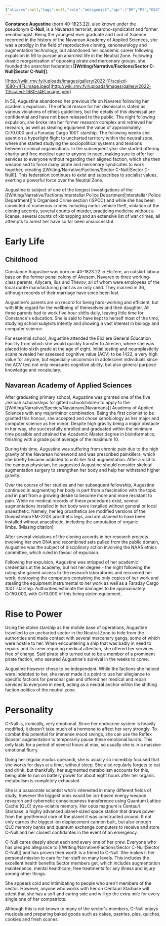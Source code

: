 ```yaml
---
{"aliases":null,"tags":null,"role":"antagonist","apr":["DP","PS","OB3","OB4","IF"],"prn":"she/her","spc":"navarean","dg-publish":true,"permalink":"/writing/narrative/characters/daedalus-plan/c-null/","dgPassFrontmatter":true}
---
```



**Constance Augustine** (born 40-1823.22), also known under the pseudonym **C-Null**, is a Navarean terrorist, anarcho-syndicalist and former xenobiologist. Being the youngest ever graduate and Lord of Science recorded in the history of the Navarean Academy of Applied Sciences, she was a prodigy in the field of reproductive cloning, xenoneurology and augmentation technology, but abandoned her academic career following expulsion in 56 to pursue an anarchist life in the Neutral Zone. Following drastic reorganisation of opposing pirate and mercenary groups, she founded the anarchist federation **[[Writing/Narrative/Factions/Sector C-Null\|Sector C-Null]]**.

![http://wiki.rmv.fyi/uploads/images/gallery/2022-11/scaled-1680-/4FLimage.jpeg](http://wiki.rmv.fyi/uploads/images/gallery/2022-11/scaled-1680-/4FLimage.jpeg)

In 56, Augustine abandoned her previous life on Navareo following her academic expulsion. The official reason for her dismissal is stated as various violations of ethics guidelines, but the details of this dismissal are confidential and have not been released to the public. The night following expulsion, she broke into her former research complex and retrieved her research, as well as stealing equipment the value of approximately Cr70.000 and a Faraday Cargo 100T starship. The following weeks she spent on a hyperlight flight to uncharted territory within the neutral zone, where she started studying the sociopolitical systems and tensions between criminal organisations. In the subsequent year she started offering charity and free medical care to anyone in need, making sure to offer her services to everyone without regarding their aligned faction, which she then weaponised to force many pirate and mercenary syndicates to work together, creating [[Writing/Narrative/Factions/Sector C-Null\|Sector C-Null]]. This federation continues to exist and subscribes to socialist values, exerting a powerful force over the Neutral Zone.

Augustine is subject of one of the longest investigations of the [[Writing/Narrative/Factions/Interstellar Police Department\|Interstellar Police Department]]'s Organised Crime section (ISPOC) and while she has been convicted of numerous crimes including motor vehicle theft, violation of the cloning accords, several counts of murder, practicing medicine without a license, several counts of kidnapping and an extensive list of war crimes, all attempts to arrest her have so far been unsuccessful.

# Early Life

## Childhood

Constance Augustine was born on 40-1823.22 in Elci'ere, an outskirt labour base on the former penal colony of Airesem, Navareo to three working-class parents, Allycera, Ilus and Thevov, all of whom were employees of the local durite manufacturing plant as an only child. They married in 36, although records of their marriage have since been lost.

Augustine's parents are on record for being hard-working and efficient, but with little regard for the wellbeing of themselves and their daughter. All three parents had to work five hour shifts daily, leaving little time for Constance's education. She is said to have kept to herself most of the time, studying school subjects intently and showing a vast interest in biology and computer science.

For essential school, Augustine attended the Elci'ere General Education Facility from which she would quickly transfer to Airecen, where she was placed into sixth grade at the age of eight. Initial testing and neuroplasticity scans revealed her assessed cognitive value (ACV) to be 1422, a very high value for anyone, but especially uncommon in adolescent individuals since the ACV test not only measures cognitive ability, but also general purpose knowledge and vocabulary.

## Navarean Academy of Applied Sciences

After graduating primary school, Augustine was granted one of the five Jezibah scholarships for gifted schoolchildren to apply to the [[Writing/Narrative/Species/Navareans\|Navareans]] Academy of Applied Sciences with any major/minor combination. Being the first colonist to be granted this honour, she accepted and chose xenobiology as her major and computer science as her minor. Despite high gravity being a major obstacle in her way, she successfully enrolled and graduated within the minimum time possible and attained the Academic Master degree in bioinformatics, finishing with a grade point average of the maximum 10.

During this time, Augustine was suffering from chronic pain due to the high gravity of the Navarean homeworld and was prescribed painkillers, which she briefly became addicted to until her first augmentation. After a visit to the campus physician, he suggested Augustine should consider skeletal augmentation surgery to strengthen her body and help her withstand higher gravity.

Over the course of her studies and her subsequent fellowship, Augustine continued in augmenting her body in part from a fascination with the topic and in part from a growing desire to become more and more resistant to pain. While no medical records of these procedures exist, several augmentations installed in her body were installed without general or local anaesthetic. Namely, her leg prosthetics are modified versions of the Downstream FM-220X prosthetic legs, and are claimed to have been installed without anaesthetic, including the amputation of organic limbs. [Missing citation]

After several violations of the cloning accords in her research projects involving her own DNA and recombined sets pulled from the public domain, Augustine was the subject of disciplinary action involving the NAAS ethics committee, which ruled in favour of expulsion.

Following her expulsion, Augustine was stripped of her academic credentials at the academy, but not her degree - the night following the ruling she gained access to the research laboratories and recovered her work, destroying the computers containing the only copies of her work and stealing the equipment instrumental to her work as well as a Faraday Cargo 100T starship. Authorities estimate the damages to be approximately Cr150.000, with Cr70.000 of this being stolen equipment.

# Rise to Power

Using the stolen starship as her mobile base of operations, Augustine travelled to an uncharted sector in the Neutral Zone to hide from the authorities and made contact with several mercenary gangs, some of which were hostile to her. When encountering a ship that was badly in need to repairs and its crew requiring medical attention, she offered her services free of charge. Said pirate ship turned out to be a member of a prominent pirate faction, who assured Augustine's survival in the weeks to come.

Augustine however chose to be independent. While the factions she helped were indebted to her, she never made it a point to use her allegiance to specific factions for personal gain and offered her medical and repair services to everyone in need, acting as a neutral anchor within the shifting faction politics of the neutral zone.

# Personality

C-Null is, ironically, very emotional. Since her endocrine system is heavily modified, it doesn't take much of a hormone to affect her very strongly. To combat this potential for immense mood swings, she can use the Reflex Booster augmentation to temporarily pause these emotional bursts. This only lasts for a period of several hours at max, so usually she is in a massive emotional flurry.

Doing her regular modus operandi, she is usually so incredibly focused that she works for days at a time, without sleep. She also regularly forgets to eat and drink, but thankfully, her augmented metabolism accounts for this, being able to run on battery power for about eight hours after her organic metabolism is completely exhausted.

She is a passionate scientist who's interested in many different fields of study, however the biggest ones would be ion-based energy weapon research and cybernetic consciousness transference using Quantum Lattice Cache (QLC) dyna-volatile memory. Her opus magnum is Centauri Starbase, a highly advanced planet-sized space station that draws power from the geothermal core of the planet it was constructed around. It not only carries the biggest ion displacement cannon built, but also enough QLC memory banks and quantum exchange computers to receive and store C-Null and her closest confidantes in the event of an emergency.

C-Null cares deeply about each and every one of her crew. Everyone who has pledged allegiance to [[Writing/Narrative/Factions/Sector C-Null\|Sector C-Null]] and has proven their worth is a friend to C-Null. She makes it her personal mission to care for her staff on many levels. This includes the excellent health benefits Sector members get, which includes augmentation maintenance, mental healthcare, free treatments for any illness and injury among other things.

She appears cold and intimidating to people who aren't members of the sector. However, anyone who works with her on Centauri Starbase will attest that she has a soft and caring side and will go the extra mile for every single one of her compatriots.

Although this is not known to many of the sector's members, C-Null enjoys musicals and preparing baked goods such as cakes, pastries, pies, quiches, cookies and fresh scones.